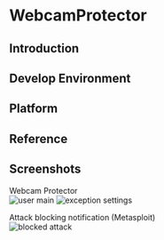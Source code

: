 # WebcamProtector
## Introduction

## Develop Environment

## Platform

## Reference

## Screenshots
Webcam Protector  
![user main](https://github.com/clavis0x/WebcamProtector/blob/master/screenshot/1.png)
![exception settings](https://github.com/clavis0x/WebcamProtector/blob/master/screenshot/2.png)
  
Attack blocking notification (Metasploit)  
![blocked attack](https://github.com/clavis0x/WebcamProtector/blob/master/screenshot/3.png)
